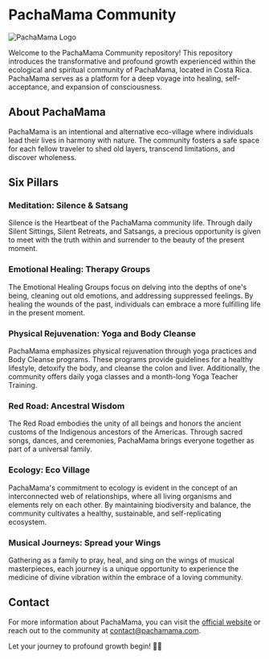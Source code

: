 # PachaMama Community

![PachaMama Logo](https://www.pachamama.com/wp-content/themes/pachamama/images/pachamama-logo.png)

Welcome to the PachaMama Community repository! This repository introduces the transformative and profound growth experienced within the ecological and spiritual community of PachaMama, located in Costa Rica. PachaMama serves as a platform for a deep voyage into healing, self-acceptance, and expansion of consciousness.

## About PachaMama

PachaMama is an intentional and alternative eco-village where individuals lead their lives in harmony with nature. The community fosters a safe space for each fellow traveler to shed old layers, transcend limitations, and discover wholeness.

## Six Pillars

### Meditation: Silence & Satsang

Silence is the Heartbeat of the PachaMama community life. Through daily Silent Sittings, Silent Retreats, and Satsangs, a precious opportunity is given to meet with the truth within and surrender to the beauty of the present moment.

### Emotional Healing: Therapy Groups

The Emotional Healing Groups focus on delving into the depths of one's being, cleaning out old emotions, and addressing suppressed feelings. By healing the wounds of the past, individuals can embrace a more fulfilling life in the present moment.

### Physical Rejuvenation: Yoga and Body Cleanse

PachaMama emphasizes physical rejuvenation through yoga practices and Body Cleanse programs. These programs provide guidelines for a healthy lifestyle, detoxify the body, and cleanse the colon and liver. Additionally, the community offers daily yoga classes and a month-long Yoga Teacher Training.

### Red Road: Ancestral Wisdom

The Red Road embodies the unity of all beings and honors the ancient customs of the Indigenous ancestors of the Americas. Through sacred songs, dances, and ceremonies, PachaMama brings everyone together as part of a universal family.

### Ecology: Eco Village

PachaMama's commitment to ecology is evident in the concept of an interconnected web of relationships, where all living organisms and elements rely on each other. By maintaining biodiversity and balance, the community cultivates a healthy, sustainable, and self-replicating ecosystem.

### Musical Journeys: Spread your Wings

Gathering as a family to pray, heal, and sing on the wings of musical masterpieces, each journey is a unique opportunity to experience the medicine of divine vibration within the embrace of a loving community.

## Contact

For more information about PachaMama, you can visit the [official website](https://www.pachamama.com/) or reach out to the community at [contact@pachamama.com](mailto:contact@pachamama.com).

Let your journey to profound growth begin! 🌿✨
